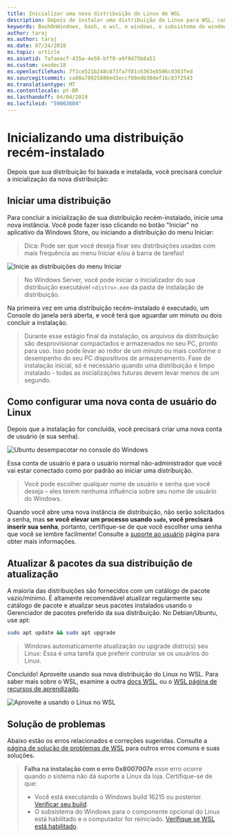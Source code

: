 ```yaml
---
title: Inicializar uma nova distribuição do Linux de WSL
description: Depois de instalar uma distribuição do Linux para WSL, concluir a inicialização, seguindo estas etapas simples
keywords: BashOnWindows, bash, o wsl, o windows, o subsistema do windows para linux, windowssubsystem, ubuntu, debian, suse, windows 10
author: taraj
ms.author: taraj
ms.date: 07/24/2018
ms.topic: article
ms.assetid: 7afaeacf-435a-4e58-bff0-a9f0d75b8a51
ms.custom: seodec18
ms.openlocfilehash: 7f1ce521b248c873fa7f81c6363eb506c0363fed
ms.sourcegitcommit: ca08a78925880ed3eccf88edb30def16c83f2543
ms.translationtype: MT
ms.contentlocale: pt-BR
ms.lasthandoff: 04/04/2019
ms.locfileid: "59063604"
---
```

# <a name="initializing-a-newly-installed-distro"></a>Inicializando uma distribuição recém-instalado
Depois que sua distribuição foi baixada e instalada, você precisará concluir a inicialização da nova distribuição:

## <a name="launch-a-distro"></a>Iniciar uma distribuição
Para concluir a inicialização de sua distribuição recém-instalado, inicie uma nova instância. Você pode fazer isso clicando no botão "Iniciar" no aplicativo da Windows Store, ou iniciando a distribuição do menu Iniciar:

> Dica: Pode ser que você deseja fixar seu distribuições usadas com mais frequência ao menu Iniciar e/ou à barra de tarefas!

![Inicie as distribuições do menu Iniciar](media/start-menu.png)

> No Windows Server, você pode iniciar o inicializador do sua distribuição executável `<distro>.exe` da pasta de instalação de distribuição.

Na primeira vez em uma distribuição recém-instalado é executado, um Console do janela será aberta, e você terá que aguardar um minuto ou dois concluir a instalação.

> Durante esse estágio final da instalação, os arquivos da distribuição são desprovisionar compactados e armazenados no seu PC, pronto para uso. Isso pode levar ao redor de um minuto ou mais conforme o desempenho do seu PC dispositivos de armazenamento. Fase de instalação inicial, só é necessário quando uma distribuição é limpo instalado - todas as inicializações futuras devem levar menos de um segundo.

## <a name="setting-up-a-new-linux-user-account"></a>Como configurar uma nova conta de usuário do Linux

Depois que a instalação for concluída, você precisará criar uma nova conta de usuário (e sua senha). 

![Ubuntu desempacotar no console do Windows](media/UbuntuInstall.png)

Essa conta de usuário é para o usuário normal não-administrador que você vai estar conectado como por padrão ao iniciar uma distribuição.

> Você pode escolher qualquer nome de usuário e senha que você deseja – eles terem nenhuma influência sobre seu nome de usuário do Windows. 

Quando você abre uma nova instância de distribuição, não serão solicitados a senha, mas **se você elevar um processo usando `sudo`, você precisará inserir sua senha**, portanto, certifique-se de que você escolher uma senha que você se lembre facilmente! Consulte a [suporte ao usuário](user-support.md) página para obter mais informações.

## <a name="update--upgrade-your-distros-packages"></a>Atualizar & pacotes da sua distribuição de atualização

A maioria das distribuições são fornecidos com um catálogo de pacote vazio/mínimo. É altamente recomendável atualizar regularmente seu catálogo de pacote e atualizar seus pacotes instalados usando o Gerenciador de pacotes preferido da sua distribuição. No Debian/Ubuntu, use apt:

```bash
sudo apt update && sudo apt upgrade
```

> Windows automaticamente atualização ou upgrade distro(s) seu Linux: Essa é uma tarefa que preferir controlar se os usuários do Linux.

Concluído! Aproveite usando sua nova distribuição do Linux no WSL. Para saber mais sobre o WSL, examine a outra [docs WSL](https://aka.ms/wsldocs), ou o [WSL página de recursos de aprendizado](https://aka.ms/learnwsl).

![Aproveite a usando o Linux no WSL](media/linux-on-wsl.png)

## <a name="troubleshooting"></a>Solução de problemas

Abaixo estão os erros relacionados e correções sugeridas. Consulte a [página de solução de problemas de WSL](troubleshooting.md) para outros erros comuns e suas soluções.

> **Falha na instalação com o erro 0x8007007e** esse erro ocorre quando o sistema não dá suporte a Linux da loja.  Certifique-se de que:
> * Você está executando o Windows build 16215 ou posterior. [Verificar seu build](troubleshooting.md#check-your-build-number).
> * O subsistema do Windows para o componente opcional do Linux está habilitado e o computador for reiniciado.  [Verifique se WSL está habilitado](troubleshooting.md#confirm-wsl-is-enabled).
